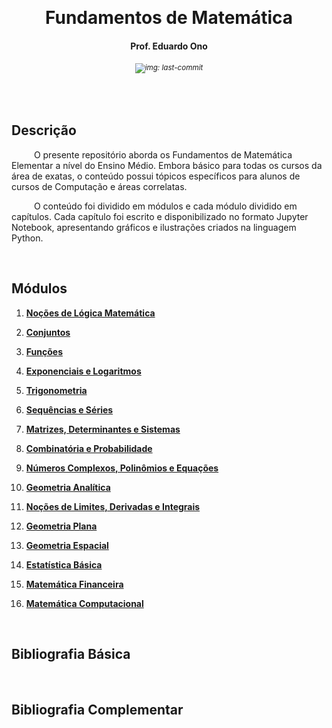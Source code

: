 &nbsp;

<h1 align="center">Fundamentos de Matemática</h1>
<h4 align="center">Prof. Eduardo Ono</h4>
<h6 align="center"><sup><img src="https://img.shields.io/github/last-commit/eduardo-ono/Fundamentos-de-Matematica" alt="img: last-commit"></sup></h6>

&nbsp;

## Descrição

&emsp; &emsp; O presente repositório aborda os Fundamentos de Matemática Elementar a nível do Ensino Médio. Embora básico para todas os cursos da área de exatas, o conteúdo possui tópicos específicos para alunos de cursos de Computação e áreas correlatas.

&emsp; &emsp; O conteúdo foi dividido em módulos e cada módulo dividido em capítulos. Cada capítulo foi escrito e disponibilizado no formato Jupyter Notebook, apresentando gráficos e ilustrações criados na linguagem Python.

&nbsp;

## Módulos

1. [__Noções de Lógica Matemática__](./conteudo/01-logica-matematica/)

1. [__Conjuntos__](./conteudo/02-conjuntos/)

1. [__Funções__](./conteudo/03-funcoes/)

1. [__Exponenciais e Logaritmos__](./conteudo/04-exponenciais-logaritmos/)

1. [__Trigonometria__](./conteudo/05-trigonometria/)

1. [__Sequências e Séries__](./conteudo/06-sequencias-series/)

1. [__Matrizes, Determinantes e Sistemas__](./conteudo/07-matrizes-determinantes-sistemas/)

1. [__Combinatória e Probabilidade__](./conteudo/08-combinatoria-probabilidade/)

1. [__Números Complexos, Polinômios e Equações__](./conteudo/09-complexos-polinomios-equacoes/)

1. [__Geometria Analítica__](./conteudo/10-geometria-analitica/)

1. [__Noções de Limites, Derivadas e Integrais__](./conteudo/11-limites-derivadas-integrais/)

1. [__Geometria Plana__](./conteudo/12-geometria-plana/)

1. [__Geometria Espacial__](./conteudo/13-geometria-espacial/)

1. [__Estatística Básica__](./conteudo/14-estatistica-basica/)

1. [__Matemática Financeira__](./conteudo/15-matematica-financeira/)

1. [__Matemática Computacional__](./conteudo/16-metematica-computacional/)

&nbsp;

## Bibliografia Básica

&nbsp;

## Bibliografia Complementar

&nbsp;
